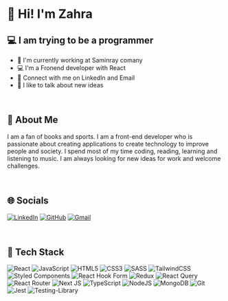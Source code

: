 # 👋 Hi! I'm Zahra 

## 💻 I am trying to be a programmer 

- 🏢  I'm currently working at Saminray comany
- 💻  I'm a Fronend developer with React
- 🤝  Connect with me on LinkedIn and Email
- 💬  I like to talk about new ideas

<br />

## 👩 About Me 

I am a fan of books and sports. I am a front-end developer who is passionate about creating applications to create technology to improve people and society. I spend most of my time coding, reading, learning and listening to music. I am always looking for new ideas for work and welcome challenges.

<br />

## 🌐 Socials

<a href="https://www.linkedin.com/in/zahra-alipour-bb47b21a9/">![LinkedIn](https://img.shields.io/badge/linkedin-%230077B5.svg?style=for-the-badge&logo=linkedin&logoColor=white)</a>
<a href="https://github.com/zahraei1376">![GitHub](https://img.shields.io/badge/github-%23121011.svg?style=for-the-badge&logo=github&logoColor=white)</a>
<a href="mailto:zahra0a1418@gmail.com">![Gmail](https://img.shields.io/badge/Gmail-D14836?style=for-the-badge&logo=gmail&logoColor=white)</a>

<br />

## 📄 Tech Stack

![React](https://img.shields.io/badge/react-%2320232a.svg?style=for-the-badge&logo=react&logoColor=%2361DAFB)
![JavaScript](https://img.shields.io/badge/javascript-%23323330.svg?style=for-the-badge&logo=javascript&logoColor=%23F7DF1E)
![HTML5](https://img.shields.io/badge/html5-%23E34F26.svg?style=for-the-badge&logo=html5&logoColor=white)
![CSS3](https://img.shields.io/badge/css3-%231572B6.svg?style=for-the-badge&logo=css3&logoColor=white)
![SASS](https://img.shields.io/badge/SASS-hotpink.svg?style=for-the-badge&logo=SASS&logoColor=white)
![TailwindCSS](https://img.shields.io/badge/tailwindcss-%2338B2AC.svg?style=for-the-badge&logo=tailwind-css&logoColor=white)
![Styled Components](https://img.shields.io/badge/styled--components-DB7093?style=for-the-badge&logo=styled-components&logoColor=white)
![React Hook Form](https://img.shields.io/badge/React%20Hook%20Form-%23EC5990.svg?style=for-the-badge&logo=reacthookform&logoColor=white)
![Redux](https://img.shields.io/badge/redux-%23593d88.svg?style=for-the-badge&logo=redux&logoColor=white)
![React Query](https://img.shields.io/badge/-React%20Query-FF4154?style=for-the-badge&logo=react%20query&logoColor=white)
![React Router](https://img.shields.io/badge/React_Router-CA4245?style=for-the-badge&logo=react-router&logoColor=white)
![Next JS](https://img.shields.io/badge/Next-black?style=for-the-badge&logo=next.js&logoColor=white)
![TypeScript](https://img.shields.io/badge/typescript-%23007ACC.svg?style=for-the-badge&logo=typescript&logoColor=white)
![NodeJS](https://img.shields.io/badge/node.js-6DA55F?style=for-the-badge&logo=node.js&logoColor=white)
![MongoDB](https://img.shields.io/badge/MongoDB-%234ea94b.svg?style=for-the-badge&logo=mongodb&logoColor=white)
![Git](https://img.shields.io/badge/git-%23F05033.svg?style=for-the-badge&logo=git&logoColor=white)
![Jest](https://img.shields.io/badge/-jest-%23C21325?style=for-the-badge&logo=jest&logoColor=white)
![Testing-Library](https://img.shields.io/badge/-TestingLibrary-%23E33332?style=for-the-badge&logo=testing-library&logoColor=white)

<br />

<!-- ## 📊 GitHub Stats

[![Anurag’s github stats](https://github-readme-stats.vercel.app/api?username=zahraei1376)](https://github.com/yushi1007)

[![Top Langs](https://github-readme-stats.vercel.app/api/top-langs/?username=zahraei1376&layout=compact)](https://github.com/zahraei1376) -->


